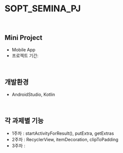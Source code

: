 # SOPT_SEMINA_PJ
<br>

## Mini Project
* Mobile App
* 프로젝트 기간: 
<br>

## 개발환경
* AndroidStudio, Kotlin
<br>

## 각 과제별 기능
* 1주차 : startActivityForResult(), putExtra, getExtras
* 2주차 : RecyclerView, itemDecoration, clipToPadding
* 3주차 :





